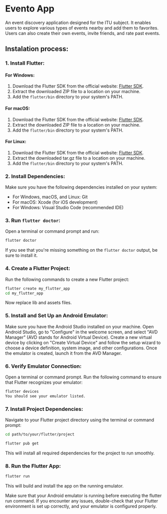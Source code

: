 # Evento App
An event discovery application designed for the ITU subject. It enables users to explore various types of events nearby and add them to favorites. Users can also create their own events, invite friends, and rate past events.
## Instalation process:

### 1. Install Flutter:

#### For Windows:

1. Download the Flutter SDK from the official website: [Flutter SDK](https://flutter.dev/docs/get-started/install/windows).
2. Extract the downloaded ZIP file to a location on your machine.
3. Add the `flutter/bin` directory to your system's PATH.

#### For macOS:

1. Download the Flutter SDK from the official website: [Flutter SDK](https://flutter.dev/docs/get-started/install/macos).
2. Extract the downloaded ZIP file to a location on your machine.
3. Add the `flutter/bin` directory to your system's PATH.

#### For Linux:

1. Download the Flutter SDK from the official website: [Flutter SDK](https://flutter.dev/docs/get-started/install/linux).
2. Extract the downloaded tar.gz file to a location on your machine.
3. Add the `flutter/bin` directory to your system's PATH.

### 2. Install Dependencies:

Make sure you have the following dependencies installed on your system:

- For Windows, macOS, and Linux: Git
- For macOS: Xcode (for iOS development)
- For Windows: Visual Studio Code (recommended IDE)

### 3. Run `flutter doctor`:

Open a terminal or command prompt and run:

```bash
flutter doctor
```
If you see that you're missing something on the `flutter doctor` output, be sure to install it.

### 4. Create a Flutter Project:
Run the following commands to create a new Flutter project:

```bash
flutter create my_flutter_app
cd my_flutter_app
```

Now replace lib and assets files.

### 5. Install and Set Up an Android Emulator:

Make sure you have the Android Studio installed on your machine.
Open Android Studio, go to "Configure" in the welcome screen, and select "AVD Manager" (AVD stands for Android Virtual Device).
Create a new virtual device by clicking on "Create Virtual Device" and follow the setup wizard to choose a device definition, system image, and other configurations.
Once the emulator is created, launch it from the AVD Manager.

### 6. Verify Emulator Connection:

Open a terminal or command prompt.
Run the following command to ensure that Flutter recognizes your emulator:
```bash
flutter devices
You should see your emulator listed.
```

### 7. Install Project Dependencies:

Navigate to your Flutter project directory using the terminal or command prompt:

```bash
cd path/to/your/flutter/project
```

```bash
flutter pub get
```
This will install all required dependencies for the project to run smoothly.

### 8. Run the Flutter App:

```bash
flutter run
```
This will build and install the app on the running emulator.

Make sure that your Android emulator is running before executing the flutter run command. If you encounter any issues, double-check that your Flutter environment is set up correctly, and your emulator is configured properly.
